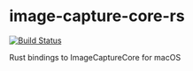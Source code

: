 # image-capture-core-rs

[![Build Status](https://travis-ci.org/brandonhamilton/image-capture-core-rs.svg?branch=master)](https://travis-ci.org/brandonhamilton/image-capture-core-rs)

Rust bindings to ImageCaptureCore for macOS
